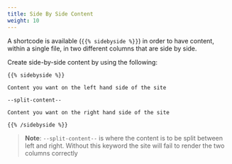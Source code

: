 ```yaml
---
title: Side By Side Content
weight: 10
---
```


A shortcode is available (`{{% sidebyside %}}`) in order to have content, within a single file, in two different columns that are side by side.

Create side-by-side content by using the following:

```
{{% sidebyside %}}

Content you want on the left hand side of the site

--split-content--

Content you want on the right hand side of the site

{{% /sidebyside %}}
```

> **Note**: `--split-content--` is where the content is to be split between left and right. Without this keyword the site will fail to render the two columns correctly